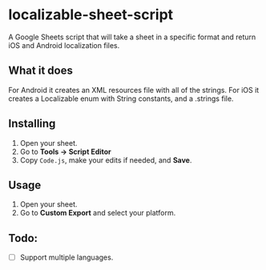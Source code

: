 # localizable-sheet-script
A Google Sheets script that will take a sheet in a specific format and return iOS and Android localization files.

## What it does

For Android it creates an XML resources file with all of the strings. For iOS it creates a Localizable enum with String constants, and a .strings file. 

## Installing

1. Open your sheet.
2. Go to **Tools -> Script Editor**
3. Copy `Code.js`, make your edits if needed, and **Save**.

## Usage

1. Open your sheet.
2. Go to **Custom Export** and select your platform.

## Todo:

- [ ] Support multiple languages.
